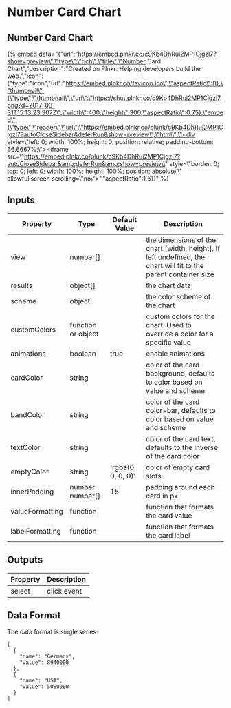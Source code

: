 # Number Card Chart

## Number Card Chart

{% embed data="{\"url\":\"https://embed.plnkr.co/c9Kb4DhRuj2MP1Cjgzl7?show=preview\",\"type\":\"rich\",\"title\":\"Number Card Chart\",\"description\":\"Created on Plnkr: Helping developers build the web.\",\"icon\":{\"type\":\"icon\",\"url\":\"https://embed.plnkr.co/favicon.ico\",\"aspectRatio\":0},\"thumbnail\":{\"type\":\"thumbnail\",\"url\":\"https://shot.plnkr.co/c9Kb4DhRuj2MP1Cjgzl7.png?d=2017-03-31T15:13:23.907Z\",\"width\":400,\"height\":300,\"aspectRatio\":0.75},\"embed\":{\"type\":\"reader\",\"url\":\"https://embed.plnkr.co/plunk/c9Kb4DhRuj2MP1Cjgzl7?autoCloseSidebar&deferRun&show=preview\",\"html\":\"<div style=\\"left: 0; width: 100%; height: 0; position: relative; padding-bottom: 66.6667%;\\"><iframe src=\\"https://embed.plnkr.co/plunk/c9Kb4DhRuj2MP1Cjgzl7?autoCloseSidebar&amp;deferRun&amp;show=preview\\" style=\\"border: 0; top: 0; left: 0; width: 100%; height: 100%; position: absolute;\\" allowfullscreen scrolling=\\"no\\"></iframe></div>\",\"aspectRatio\":1.5}}" %}



## Inputs

| Property | Type | Default Value | Description |
| --- | --- | --- | --- |
| view | number\[\] |  | the dimensions of the chart \[width, height\]. If left undefined, the chart will fit to the parent container size |
| results | object\[\] |  | the chart data |
| scheme | object |  | the color scheme of the chart |
| customColors | function or object |  | custom colors for the chart. Used to override a color for a specific value |
| animations | boolean | true | enable animations |
| cardColor | string |  | color of the card background, defaults to color based on value and scheme |
| bandColor | string |  | color of the card color-bar, defaults to color based on value and scheme |
| textColor | string |  | color of the card text, defaults to the inverse of the card color |
| emptyColor | string | 'rgba\(0, 0, 0, 0\)' | color of empty card slots |
| innerPadding | number  number\[\] | 15 | padding around each card in px |
| valueFormatting | function |  | function that formats the card value |
| labelFormatting | function |  | function that formats the card label |

## Outputs

| Property | Description |
| --- | --- |
| select | click event |

## Data Format

The data format is single series:

```text
[
  {
    "name": "Germany",
    "value": 8940000
  },
  {
    "name": "USA",
    "value": 5000000
  }
]
```


